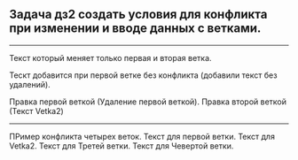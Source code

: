 ## Задача дз2 создать условия для конфликта при изменении и вводе данных с ветками.
___
Текст который меняет только первая и вторая ветка.

Тескт добавится при первой ветке без конфликта (добавили текст без удалений).

Правка первой веткой (Удаление первой веткой). Правка второй веткой (Текст Vetka2)
___

ПРимер конфликта четырех веток. Текст для первой ветки. Текст для Vetka2. Текст для Третей ветки. Текст для Чевертой ветки.

